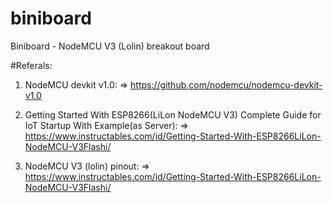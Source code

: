 # biniboard
Biniboard - NodeMCU V3 (Lolin) breakout board

#Referals:
 
1. NodeMCU devkit v1.0:
   => https://github.com/nodemcu/nodemcu-devkit-v1.0

2. Getting Started With ESP8266(LiLon NodeMCU V3) Complete Guide for IoT Startup With Example(as Server):
    => https://www.instructables.com/id/Getting-Started-With-ESP8266LiLon-NodeMCU-V3Flashi/

3. NodeMCU V3 (lolin) pinout:
    => https://www.instructables.com/id/Getting-Started-With-ESP8266LiLon-NodeMCU-V3Flashi/


